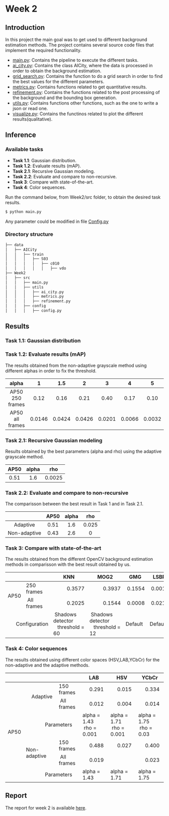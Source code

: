 # Week 2

## Introduction
In this project the main goal was to get used to different background estimation methods. The project contains several source code files that implement the required functionality.

* [main.py](https://github.com/mcv-m6-video/mcv-m6-2021-team3/tree/main/Week2/src/main.py): Contains the pipeline to execute the different tasks.
* [ai_city.py](https://github.com/mcv-m6-video/mcv-m6-2021-team3/tree/main/Week2/src/utils/ai_city.py): Contains the class AICity, where the data is processed in order to obtain the background estimation.
* [grid_search.py](https://github.com/mcv-m6-video/mcv-m6-2021-team3/blob/main/Week2/src/utils/gridd_search.py): Contains the function to do a grid search in order to find the best values for the different parameters.
* [metrics.py](https://github.com/mcv-m6-video/mcv-m6-2021-team3/tree/main/Week2/src/utils/metrics.py): Contains functions related to get quantitative results.
* [refinement.py](https://github.com/mcv-m6-video/mcv-m6-2021-team3/tree/main/Week2/src/utils/refinement.py): Contains the functions related to the post processing of the background and the bounding box generation.
* [utils.py](https://github.com/mcv-m6-video/mcv-m6-2021-team3/tree/main/Week2/src/utils/utils.py): Contains functions other functions, such as the one to write a json or read one.
* [visualize.py](https://github.com/mcv-m6-video/mcv-m6-2021-team3/tree/main/Week2/src/utils/visualize.py): Contains the functinos related to plot the different results(qualitative).


## Inference
### Available tasks
* **Task 1.1**: Gaussian distribution.
* **Task 1.2**: Evaluate results (mAP).
* **Task 2.1**: Recursive Gaussian modeling.
* **Task 2.2**: Evaluate and compare to non-recursive.
* **Task 3**: Compare with state-of-the-art.
* **Task 4**: Color sequences.


Run the command below, from Week2/src folder, to obtain the desired task results.

```bash
$ python main.py 
```
Any parameter could be modified in file [Config.py](https://github.com/mcv-m6-video/mcv-m6-2021-team3/blob/main/Week2/src/config/config.py)

### Directory structure

```bash
├── data
│   ├── AICity
│   │   ├── train
│   │   │   ├── S03
│   │   │   │   ├── c010
│   │   │   │   │   ├── vdo
├── Week2
│   ├── src
│   │   ├── main.py
│   │   ├── utils
│   │   │   ├── ai_city.py
│   │   │   ├── metrics.py
│   │   │   ├── refinement.py
│   │   ├── config
│   │   │   ├── config.py
```

## Results
### Task 1.1: Gaussian distribution


### Task 1.2: Evaluate results (mAP)

The results obtained from the non-adaptive grayscale method using different alphas in order to fix the threshold.

| alpha | 1 | 1.5 | 2 | 3 | 4 | 5 |
| :---: | :---: | :---: | :---: | :---: | :---: | :---: |
| AP50 250 frames | 0.12 | 0.16 | 0.21 | 0.40 | 0.17 | 0.10 |
| AP50 all frames | 0.0146 | 0.0424 | 0.0426 | 0.0201 | 0.0066 | 0.0032 |


### Task 2.1: Recursive Gaussian modeling

Results obtained by the best parameters (alpha and rho) using the adaptive grayscale method.

| AP50 | alpha | rho |
| :---: | :---: | :---: |
| 0.51 | 1.6 | 0.0025 | 


### Task 2.2: Evaluate and compare to non-recursive

The comparisson between the best result in Task 1 and in Task 2.1.

|  | AP50 | alpha | rho |
| :---: | :---: | :---: | :---: |
| Adaptive | 0.51 | 1.6 | 0.025 |
| Non-adaptive | 0.43 | 2.6 | 0 |


### Task 3: Compare with state-of-the-art

The results obtained from the different OpenCV background estimation methods in comparisson with the best result obtained by us.

<table>
    <thead>
        <tr>
            <th colspan=2></th>
            <th>KNN</th>
            <th>MOG2</th>
            <th>GMG</th>
            <th>LSBP</th>
            <th>Ours</th>
        </tr>
    </thead>
    <tbody>
        <tr>
            <td rowspan=2>AP50</td>
            <td>250 frames</td>
            <td>&nbsp;&nbsp;&nbsp;&nbsp;&nbsp;&nbsp;&nbsp;&nbsp;&nbsp;&nbsp;0.3577</td>
            <td>&nbsp;&nbsp;&nbsp;&nbsp;&nbsp;&nbsp;&nbsp;&nbsp;&nbsp;&nbsp;0.3937</td>
            <td>&nbsp;0.1554</td>
            <td>&nbsp;0.0013</td>
            <td>&nbsp;&nbsp;0.51</td>
        </tr>
        <tr>
            <td>&nbsp;All frames</td>
            <td>&nbsp;&nbsp;&nbsp;&nbsp;&nbsp;&nbsp;&nbsp;&nbsp;&nbsp;&nbsp;0.2025</td>
            <td>&nbsp;&nbsp;&nbsp;&nbsp;&nbsp;&nbsp;&nbsp;&nbsp;&nbsp;&nbsp;0.1544</td>
            <td>&nbsp;0.0008</td>
            <td>&nbsp;0.0210</td>
            <td>&nbsp;&nbsp;0.04</td>
        </tr>
        <tr>
            <td colspan=2>&nbsp;&nbsp;&nbsp;&nbsp;&nbsp;&nbsp;Configuration</td>
            <td>&nbsp;Shadows detector <br> &nbsp;&nbsp;&nbsp;threshold = 60</td>
            <td>&nbsp;Shadows detector <br> &nbsp;&nbsp;&nbsp;threshold = 12</td>
            <td>Default</td>
            <td>Default</td>
            <td>Task 2</td>
        </tr>
    </tbody>
</table>


### Task 4: Color sequences

The results obtained using different color spaces (HSV,LAB,YCbCr) for the non-adaptive and the adaptive methods.

<table>
    <thead>
        <tr>
            <th colspan=3></th>
            <th>LAB</th>
            <th>HSV</th>
            <th>YCbCr</th>
        </tr>
    </thead>
    <tbody>
        <tr>
            <td rowspan=6>AP50</td>
            <td rowspan=2>&nbsp;&nbsp;&nbsp;&nbsp;Adaptive</td>
            <td>150 frames</td>
            <td>&nbsp;&nbsp;&nbsp;&nbsp;&nbsp;0.291</td>
            <td>&nbsp;&nbsp;&nbsp;&nbsp;&nbsp;0.015</td>
            <td>&nbsp;&nbsp;&nbsp;&nbsp;&nbsp;0.334</td>
        </tr>
        <tr>
            <td>&nbsp;All frames</td>
            <td>&nbsp;&nbsp;&nbsp;&nbsp;&nbsp;0.012</td>
            <td>&nbsp;&nbsp;&nbsp;&nbsp;&nbsp;0.004</td>
            <td>&nbsp;&nbsp;&nbsp;&nbsp;&nbsp;0.014</td>
        </tr>
        <tr>
            <td colspan=2>&nbsp;&nbsp;&nbsp;&nbsp;&nbsp;&nbsp;&nbsp;&nbsp;&nbsp;&nbsp;&nbsp;&nbsp;&nbsp;&nbsp;Parameters</td>
            <td>alpha = 1.43 <br> &nbsp;rho = 0.001</td>
            <td>alpha = 1.71 <br> &nbsp;rho = 0.001</td>
            <td>alpha = 1.75 <br> &nbsp;rho = 0.03</td>
        </tr>
        <tr>
            <td rowspan=2>Non-adaptive</td>
            <td>150 frames</td>
            <td>&nbsp;&nbsp;&nbsp;&nbsp;&nbsp;0.488</td>
            <td>&nbsp;&nbsp;&nbsp;&nbsp;&nbsp;0.027</td>
            <td>&nbsp;&nbsp;&nbsp;&nbsp;&nbsp;0.400</td>
        </tr>
        <tr>
            <td>&nbsp;All frames</td>
            <td>&nbsp;&nbsp;&nbsp;&nbsp;&nbsp;0.019</td>
            <td>&nbsp;&nbsp;&nbsp;&nbsp;&nbsp;</td>
            <td>&nbsp;&nbsp;&nbsp;&nbsp;&nbsp;0.023</td>
        </tr>
        <tr>
            <td colspan=2>&nbsp;&nbsp;&nbsp;&nbsp;&nbsp;&nbsp;&nbsp;&nbsp;&nbsp;&nbsp;&nbsp;&nbsp;&nbsp;&nbsp;Parameters</td>
            <td>alpha = 1.43</td>
            <td>alpha = 1.71</td>
            <td>alpha = 1.75</td>
        </tr>
    </tbody>
</table>


## Report
The report for week 2 is available [here](https://docs.google.com/presentation/d/1q8MU8wWAj79WdowlBbMnYNEO6wsHu3VKxZdveiHwr_s/edit?usp=sharing).

